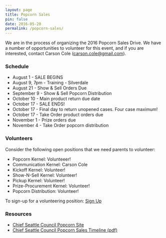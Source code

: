 ```yaml
---
layout: page
title: Popcorn Sales
pin: false
date: 2016-05-20
permalink: /popcorn-sales/
---
```


We are in the process of organizing the 2016 Popcorn Sales Drive. We have a number of opportunities to volunteer for this event, and if you are interested, contact Carson Cole ([carson.cole@gmail.com](mailto:carson.cole@gmail.com)). 


### Schedule ###

- August 1 - SALE BEGINS
- August 9, 7pm - Training - Silverdale
- August 21 - Show & Sell Orders Due
- September 9 - Show & Sell Popcorn Distribution
- October 10 - Main product return due date
- October 17 - SALE ENDS!
- October 17 - Final day to return unopened cases. Four case maximum!
- October 17 - Take Order product orders due
- November 1 - Prize orders due
- November 4 - Take Order popcorn distribution

### Volunteers ##

Consider the following open positions that we need parents to volunteer:

- Popcorn Kernel: Volunteeer!
- Communication Kernel: Carson Cole
- Kickoff Kernel: Volunteer!
- Show-N-Sell Kernel: Volunteer!
- Pickup Kernel: Volunteer!
- Prize-Procurement Kernel: Volunteer!
- Popcorn Distribution: Volunteer!

To sign-up for a volunteering position:
[Sign Up](https://docs.google.com/spreadsheets/d/1OQOiAinl925uJcoEwLWnGdxm7P7uzVu4D5WvBm0p79I/edit?usp=sharing)


### Resources

<ul>
  <li><a href='http://www.seattlebsa.org/Main-Website-Content/Popcorn-Important-Dates-and-Information' target='_blank'>Chief Seattle Council Popcorn Site</a></li>
  <li><a href='/popcorn-sales/2016 Pocorn Timeline Public.pdf' target='_blank'>Chief Seattle Council Popcorn Sales Timeline (pdf)</a></li>
</ul>